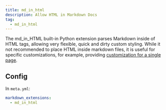 ```yaml
---
title: md_in_html
description: Allow HTML in Markdown Docs
tag:
  - md_in_html
---
```


The md_in_HTML built-in Python extension parses Markdown inside of HTML tags, allowing very flexible, quick and dirty custom styling.  While it not recommended to place HTML inside markdown files, it is useful for specific customizations, for example, providing [customization for a single page](../styling.md#page-specific-styling).

## Config

In `meta.yml`:

```yml
markdown_extensions:
  - md_in_html
```

